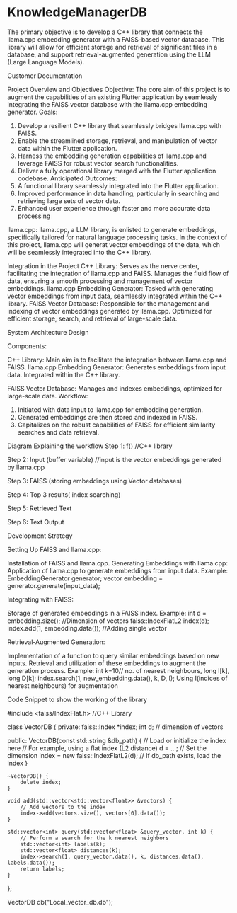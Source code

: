 # KnowledgeManagerDB
The primary objective is to develop a C++ library that connects the llama.cpp embedding generator with a FAISS-based vector database. This library will allow for efficient storage and retrieval of significant files in a database, and support retrieval-augmented generation using the LLM (Large Language Models).


Customer Documentation

Project Overview and Objectives
Objective:
The core aim of this project is to augment the capabilities of an existing Flutter application by seamlessly integrating the FAISS vector database with the llama.cpp embedding generator. 
Goals:
1) Develop a resilient C++ library that seamlessly bridges llama.cpp with FAISS.
2) Enable the streamlined storage, retrieval, and manipulation of vector data within the Flutter application.
3) Harness the embedding generation capabilities of llama.cpp and leverage FAISS for robust vector search functionalities.
4) Deliver a fully operational library merged with the Flutter application codebase.
Anticipated Outcomes:
1) A functional library seamlessly integrated into the Flutter application.
2) Improved performance in data handling, particularly in searching and retrieving large sets of vector data.
3) Enhanced user experience through faster and more accurate data processing

llama.cpp:
llama.cpp, a LLM library, is enlisted to generate embeddings, specifically tailored for natural language processing tasks. In the context of this project, llama.cpp will generat vector embeddings of the data, which will be seamlessly integrated into the C++ library.

Integration in the Project
C++ Library:
Serves as the nerve center, facilitating the integration of llama.cpp and FAISS.
Manages the fluid flow of data, ensuring a smooth processing and management of vector embeddings.
llama.cpp Embedding Generator:
Tasked with generating vector embeddings from input data, seamlessly integrated within the C++ library.
FAISS Vector Database:
Responsible for the management and indexing of vector embeddings generated by llama.cpp.
Optimized for efficient storage, search, and retrieval of large-scale data.

System Architecture Design

Components:

C++ Library:
Main aim is to facilitate the integration between llama.cpp and FAISS.
llama.cpp Embedding Generator:
Generates embeddings from input data.
Integrated within the C++ library.

FAISS Vector Database:
Manages and indexes embeddings, optimized for large-scale data.
Workflow:
1) Initiated with data input to llama.cpp for embedding generation.
2) Generated embeddings are then stored and indexed in FAISS.
3) Capitalizes on the robust capabilities of FAISS for efficient similarity searches and data retrieval.

Diagram Explaining the workflow
Step 1:    f() //C++ library 
             
Step 2:  Input (buffer variable) //input is the vector embeddings generated by llama.cpp
          
Step 3:      FAISS (storing embeddings using Vector databases)
          
Step 4: Top 3 results( index searching)
          
Step 5: Retrieved Text
       
Step 6: Text Output


Development Strategy

Setting Up FAISS and llama.cpp:

Installation of FAISS and llama.cpp.
Generating Embeddings with llama.cpp:
Application of llama.cpp to generate embeddings from input data.
Example:
 EmbeddingGenerator generator; 
vector<float> embedding = generator.generate(input_data);

Integrating with FAISS:

Storage of generated embeddings in a FAISS index.
Example: 
int d = embedding.size();   //Dimension of vectors
faiss::IndexFlatL2 index(d);
 index.add(1, embedding.data()); //Adding single vector

Retrieval-Augmented Generation:

Implementation of a function to query similar embeddings based on new inputs.
Retrieval and utilization of these embeddings to augment the generation process.
Example: 
int k=10// no. of nearest neighbours, long l[k], long D[k];
index.search(1, new_embedding.data(), k, D, I); 
Using I(indices of nearest neighbours) for augmentation


Code Snippet to show the working of the library

#include <faiss/IndexFlat.h>  //C++ Library

class VectorDB {
private:
    faiss::Index *index;
    int d; // dimension of vectors

public:
    VectorDB(const std::string &db_path) {
        // Load or initialize the index here
        // For example, using a flat index (L2 distance)
        d = ...; // Set the dimension
        index = new faiss::IndexFlatL2(d);
        // If db_path exists, load the index
    }

    ~VectorDB() {
        delete index;
    }

    void add(std::vector<std::vector<float>> &vectors) {
        // Add vectors to the index
        index->add(vectors.size(), vectors[0].data());
    }

    std::vector<int> query(std::vector<float> &query_vector, int k) {
        // Perform a search for the k nearest neighbors
        std::vector<int> labels(k);
        std::vector<float> distances(k);
        index->search(1, query_vector.data(), k, distances.data(), labels.data());
        return labels;
    }
};

VectorDB db("Local_vector_db.db");



